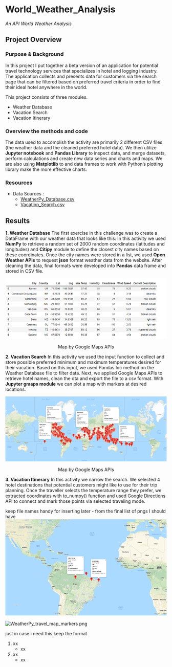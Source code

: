# World_Weather_Analysis
*An API World Weather Analysis*

## Project Overview 
### Purpose & Background

In this project I put together a beta version of an application for potential travel technology services that specializes in hotel and 
logging industry.  The application collects and presents data for customers via the search page that can be filtered based on preferred 
travel criteria in order to find their ideal hotel anywhere in the world.

This project consists of three modules.

  -	Weather Database 
  -	Vacation Search  
  -	Vacation Itinerary
 
### Overview the methods and code
The data used to accomplish the activity are primarily 2 different CSV files (the weather data and the cleaned preferred hotel data). 
We then utilize **Jupyter notebook** and **Pandas Library** to inspect data, and merge datasets, perform calculations and create 
new data series and charts and maps.  We are also using **Matplotlib** to and data frames to work with Python’s plotting 
library make the more effective charts.

### Resources
- Data Sources :    
  - [WeatherPy_Database.csv](https://github.com/mjrotter4445/World_Weather_Analysis/blob/main/Weather_Database/WeatherPy_Database.csv)
  - [Vacation_Search.csv](https://github.com/mjrotter4445/World_Weather_Analysis/blob/main/Vacation_Search/WeatherPy_vacation.csv)
 
## Results 
 **1.   Weather Database**
The first exercise in this challenge was to create a DataFrame with our weather data that looks like this: 
In this activity we used **NumPy** to retrieve a random set of 2000 random coordinates (latitudes and longitudes)
and **Citipy** module to define the closest city names based on these coordinates.  Once the city names were stored 
in a list, we used **Open Weather APIs** to request **json** format weather data from the website.  After cleaning the data, 
final formats were developed into **Pandas** data frame and stored in CSV file.

<p align="center">
<img src="https://github.com/mjrotter4445/World_Weather_Analysis/blob/main/Weather_Database/WeatherPy_Dataframe_screenshot.png">
</p>

<p align="center">
Map by Google Maps APIs
</p>

**2.  Vacation Search** 
In this activity we used the input function to collect and store possible preferred minimum and maximum temperatures
desired for their vacation.   Based on this input, we used Pandas loc method on the Weather Database file to filter 
data.  Next, we applied Google Maps APIs to retrieve hotel names, clean the dta and export the file to a csv format.
With **Jupyter gmaps module** we can plot a map with markers at desired locations.      
         
![WeatherPy_travel_map_markers png](https://github.com/mjrotter4445/World_Weather_Analysis/blob/main/Vacation_Search/WeatherPy_vacation_map.png)
 
<p align="center">
Map by Google Maps APIs
</p>


**3.  Vacation Itinerary** 
In this activity we narrow the search.  We selected 4 hotel destinations that potential customers might like to use for their trip planning. 
Once the traveller selects the temperature range they prefer, we extracted coordinates with to_numpy() function
and used Google Directions API to connect and mark those points via selected traveling mode. 
 
 
keep file names handy for inserting later - from the final list of pngs  I should have  
  ![WeatherPy_travel_map png](https://github.com/mjrotter4445/World_Weather_Analysis/blob/main/Vacation_Itinerary/WeatherPy_travel_map_markers.png)
  
  ![WeatherPy_travel_map_markers png](https://xx.png)
  
 
 
 
 
 just in case i need this  keep the format  
1. xx
   - xx 
2. xx
   - xx 
